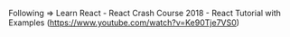Following =>  Learn React - React Crash Course 2018 - React Tutorial with Examples
(https://www.youtube.com/watch?v=Ke90Tje7VS0)
